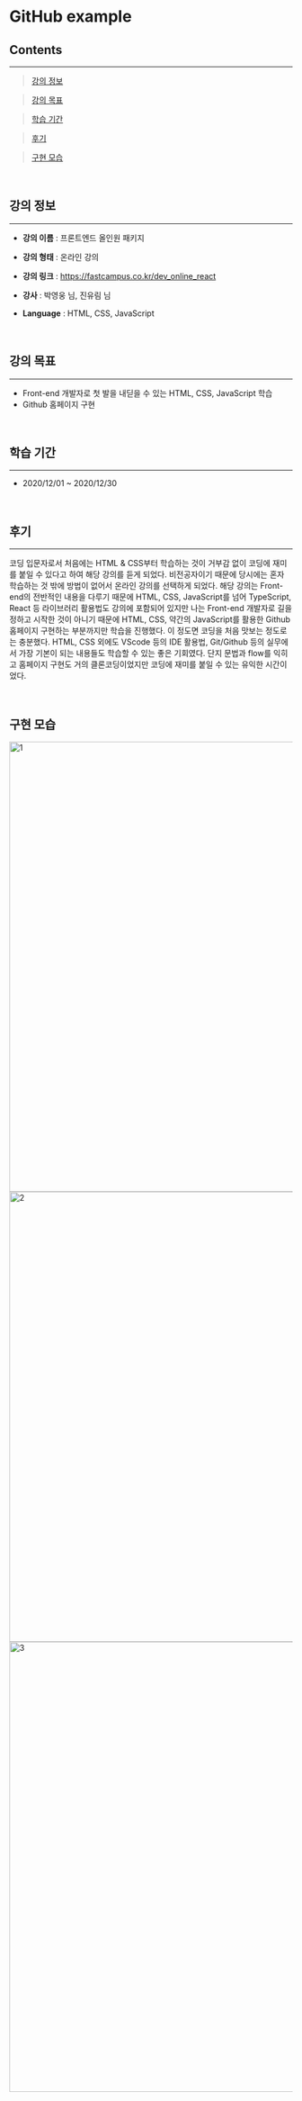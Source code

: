 # **GitHub example**

## **Contents**
---
> [강의 정보](#강의-정보)

> [강의 목표](#강의-목표)

> [학습 기간](#학습-기간)

> [후기](#후기)

> [구현 모습](#구현-모습)

&nbsp;

## **강의 정보**
---
* **강의 이름** : 프론트엔드 올인원 패키지

* **강의 형태** : 온라인 강의

* **강의 링크** : https://fastcampus.co.kr/dev_online_react

* **강사** : 박영웅 님, 진유림 님

* **Language** : HTML, CSS, JavaScript

&nbsp;

## **강의 목표**
---
* Front-end 개발자로 첫 발을 내딛을 수 있는 HTML, CSS, JavaScript 학습
* Github 홈페이지 구현

&nbsp;

## **학습 기간**
---
* 2020/12/01 ~ 2020/12/30

&nbsp;

## **후기**
---
코딩 입문자로서 처음에는 HTML & CSS부터 학습하는 것이 거부감 없이 코딩에 재미를 붙일 수 있다고 하여 해당 강의를 듣게 되었다.
비전공자이기 때문에 당시에는 혼자 학습하는 것 밖에 방법이 없어서 온라인 강의를 선택하게 되었다.
해당 강의는 Front-end의 전반적인 내용을 다루기 때문에 HTML, CSS, JavaScript를 넘어 TypeScript, React 등 라이브러리 활용법도 강의에 포함되어 있지만 나는 Front-end 개발자로 길을 정하고 시작한 것이 아니기 때문에 HTML, CSS, 약간의 JavaScript를 활용한 Github 홈페이지 구현하는 부분까지만 학습을 진행했다.
이 정도면 코딩을 처음 맛보는 정도로는 충분했다.
HTML, CSS 외에도 VScode 등의 IDE 활용법, Git/Github 등의 실무에서 가장 기본이 되는 내용들도 학습할 수 있는 좋은 기회였다.
단지 문법과 flow를 익히고 홈페이지 구현도 거의 클론코딩이었지만 코딩에 재미를 붙일 수 있는 유익한 시간이었다.

&nbsp;

## **구현 모습**

<img width="800" alt="1" src="https://user-images.githubusercontent.com/76714659/147311512-db31aa9e-351d-484d-80fa-67cf93862b22.png">
<img width="800" alt="2" src="https://user-images.githubusercontent.com/76714659/147311540-5372c5f3-b7ac-4b84-b221-a78d6ed3ecd0.png">
<img width="800" alt="3" src="https://user-images.githubusercontent.com/76714659/147311559-6c75903b-756a-4cbf-8d93-8594c0653a10.png">
